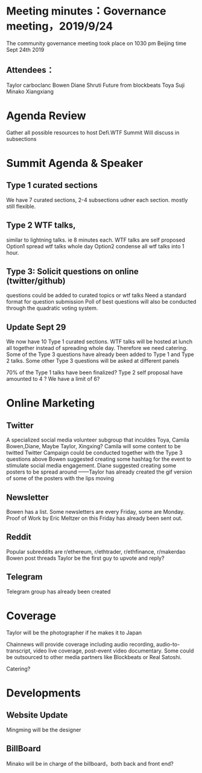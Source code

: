 # Meeting minutes：Governance meeting，2019/9/24
The community governance meeting took place on 1030 pm Beijing time Sept 24th 2019

## Attendees：
Taylor
carboclanc
Bowen
Diane
Shruti
Future from blockbeats
Toya
Suji
Minako
Xiangxiang

# Agenda Review
Gather all possible resources to host Defi.WTF Summit
Will discuss in subsections

# Summit Agenda & Speaker 

## Type 1 curated sections
We have 7 curated sections,  2-4 subsections udner each section. mostly still flexible. 

## Type 2 WTF talks,
similar to lightning talks.  ie 8 minutes each.
WTF talks are self proposed
Option1 spread wtf talks whole day
Option2 condense all wtf talks into 1 hour.

## Type 3: Solicit questions on online (twitter/github)
questions could be added to curated topics or wtf talks
Need a standard format for question submission
Poll of best questions will also be conducted through the quadratic voting system.

## Update Sept 29
We now have  10 Type 1 curated sections. WTF talks will be hosted at lunch all together instead of spreading whole day. Therefore we need catering. Some of the Type 3 questions have already been added to Type 1 and Type 2 talks. Some other Type 3 questions will be asked at different panels

70% of the Type 1 talks have been finalized?
Type 2 self proposal have amounted to 4 ? We have a limit of 6?



# Online Marketing

## Twitter
A specialized social media volunteer subgroup that inculdes Toya, Camila Bowen,Diane, Maybe Taylor, Xingxing?
Camila will some content to be twitted
Twitter Campaign could be conducted together with the Type 3 questions above
Bowen suggested creating some hashtag for the event to  stimulate social media engagement.
Diane suggested creating some posters to be spread around
——Taylor has already created the gif version of some of the posters with the lips moving

## Newsletter
Bowen has a list. Some newsletters are every Friday, some are Monday. 
Proof of Work by Eric Meltzer on this Friday has already been sent out.

## Reddit
Popular subreddits are r/ethereum, r/ethtrader, r/ethfinance, r/makerdao
Bowen post threads Taylor be the first guy to upvote and reply?

## Telegram 
Telegram group has already been created


# Coverage

Taylor will be the photographer if he makes it to Japan

Chainnews  will provide coverage including audio recording, audio-to-transcript, video live coverage, post-event video documentary. Some could be outsourced to other media partners like Blockbeats or Real Satoshi.

Catering?


# Developments
## Website Update
Mingming will be the designer

## BillBoard
Minako will be in charge of the billboard，both back and front end?

